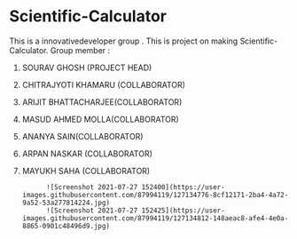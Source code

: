 # Scientific-Calculator
This is a innovativedeveloper group . This is project on making Scientific-Calculator. 
 Group member :

1) SOURAV GHOSH (PROJECT HEAD)
2) CHITRAJYOTI KHAMARU (COLLABORATOR)
3) ARIJIT BHATTACHARJEE(COLLABORATOR)
4) MASUD AHMED MOLLA(COLLABORATOR)
5) ANANYA SAIN(COLLABORATOR)
6) ARPAN NASKAR (COLLABORATOR)
7) MAYUKH SAHA (COLLABORATOR)

             ![Screenshot 2021-07-27 152400](https://user-images.githubusercontent.com/87994119/127134776-8cf12171-2ba4-4a72-9a52-53a277814224.jpg)   
             ![Screenshot 2021-07-27 152425](https://user-images.githubusercontent.com/87994119/127134812-148aeac8-afe4-4e0a-8865-0901c48496d9.jpg)
